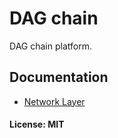 # DAG chain

DAG chain platform.

## Documentation
* [Network Layer](docs/network.md)

#### License: MIT
